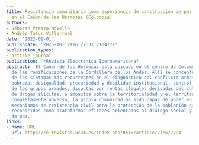 ```yaml
---
title: Resistencia comunitaria como experiencia de construcción de paz y diálogo social
  en el Cañón de las Hermosas (Colombia)
authors:
- Déborah Presta Novello
- Andrés Tafur Villarreal
date: '2022-01-01'
publishDate: '2025-10-12T16:27:31.710477Z'
publication_types:
- article-journal
publication: '*Revista Electrónica Iberoamericana*'
abstract: 'El Cañón de las Hermosas está ubicado en el centro de Colombia, sobre una
  de las ramificaciones de la Cordillera de los Andes. Allí se concentraron varios
  de los síntomas más recurrentes en el diagnóstico del conflicto armado en Colombia:
  pobreza, desigualdad, precariedad y debilidad institucional, control social y territorial
  de los grupos armados, disputas por rentas ilegales derivadas del cultivo y tráfico
  de drogas ilícitas, e impactos sobre la territorialidad y el territorio. En un clima
  completamente adverso, la propia comunidad ha sido capaz de poner en marcha varios
  mecanismos de resistencia civil para la protección de la población que han sido
  reconocidos como plataformas eficaces orientadas al diálogo social y la construcción
  de paz.'
links:
- name: URL
  url: https://e-revistas.uc3m.es/index.php/REIB/article/view/7394
---
```

